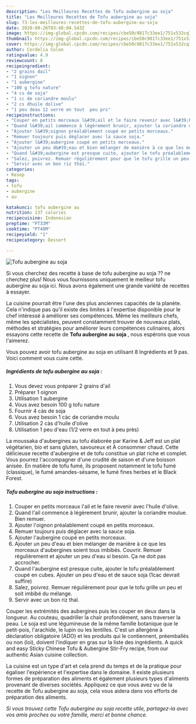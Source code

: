 ```yaml
---
description: "Les Meilleures Recettes de Tofu aubergine au soja"
title: "Les Meilleures Recettes de Tofu aubergine au soja"
slug: 73-les-meilleures-recettes-de-tofu-aubergine-au-soja
date: 2020-09-26T03:48:04.543Z
image: https://img-global.cpcdn.com/recipes/cbe50c9817c33ee1/751x532cq70/tofu-aubergine-au-soja-photo-principale-de-la-recette.jpg
thumbnail: https://img-global.cpcdn.com/recipes/cbe50c9817c33ee1/751x532cq70/tofu-aubergine-au-soja-photo-principale-de-la-recette.jpg
cover: https://img-global.cpcdn.com/recipes/cbe50c9817c33ee1/751x532cq70/tofu-aubergine-au-soja-photo-principale-de-la-recette.jpg
author: Cordelia Colon
ratingvalue: 4.9
reviewcount: 8
recipeingredient:
- "2 grains dail"
- "1 oignon"
- "1 aubergine"
- "100 g tofu nature"
- "4 cs de soja"
- "1 cc de coriandre moulu"
- "2 cs dhuile dolive"
- "1 peu deau 12 verre en tout  peu prs"
recipeinstructions:
- "Couper en petits morceaux l&#39;ail et le faire revenir avec l&#39;huile d&#39;olive."
- "Quand l&#39;ail commence à légèrement brunir, ajouter la coriandre moulue. Bien remuer."
- "Ajouter l&#39;oignon préalablement coupé en petits morceaux."
- "Remuer toujours puis déglacer avec la sauce soja."
- "Ajouter l&#39;aubergine coupé en petits morceaux."
- "Ajouter un peu d&#39;eau et bien mélanger de manière à ce que les morceaux d&#39;aubergines soient tous imbibés. Couvrir. Remuer régulièrement et ajouter un peu d&#39;eau si besoin. Ça ne doit pas accrocher."
- "Quand l&#39;aubergine est presque cuite, ajouter le tofu préalablement coupé en cubes. Ajouter un peu d&#39;eau et de sauce soja (1cac devrait suffire)"
- "Salez, poivrez. Remuer régulièrement pour que le tofu grille un peu et soit imbibé du mélange."
- "Servir avec un bon riz thaï."
categories:
- Resep
tags:
- tofu
- aubergine
- au

katakunci: tofu aubergine au 
nutrition: 137 calories
recipecuisine: Indonesian
preptime: "PT33M"
cooktime: "PT40M"
recipeyield: "1"
recipecategory: Dessert

---
```



![Tofu aubergine au soja](https://img-global.cpcdn.com/recipes/cbe50c9817c33ee1/751x532cq70/tofu-aubergine-au-soja-photo-principale-de-la-recette.jpg)

Si vous cherchez des recette à base de tofu aubergine au soja ?? ne cherchez plus! Nous vous fournissons uniquement le meilleur tofu aubergine au soja ici. Nous avons également une grande variété de recettes à essayer.

La cuisine pourrait être l'une des plus anciennes capacités de la planète. Cela n'indique pas qu'il existe des limites à l'expertise disponible pour le chef intéressé à améliorer ses compétences. Même les meilleurs chefs, même les spécialistes, peuvent constamment trouver de nouveaux plats, méthodes et stratégies pour améliorer leurs compétences culinaires, alors essayons cette recette de <strong> Tofu aubergine au soja </strong>, nous espérons que vous l'aimerez.

<!--inarticleads1-->

Vous pouvez avoir tofu aubergine au soja en utilisant 8 Ingrédients et 9 pas. Voici comment vous cuire cette.

##### Ingrédients de tofu aubergine au soja :

1. Vous devez vous préparer 2 grains d&#39;ail
1. Préparer 1 oignon
1. Utilisation 1 aubergine
1. Vous avez besoin 100 g tofu nature
1. Fournir 4 càs de soja
1. Vous avez besoin 1 càc de coriandre moulu
1. Utilisation 2 càs d&#39;huile d&#39;olive
1. Utilisation 1 peu d&#39;eau (1/2 verre en tout à peu près)


La moussaka d&#39;aubergines au tofu élaborée par Karine &amp; Jeff est un plat végétarien, bio et sans gluten, savoureux et À consommer chaud. Cette délicieuse recette d&#39;aubergine et de tofu constitue un plat riche et complet. Vous pourrez l&#39;accompagner d&#39;une crudité de saison et d&#39;une boisson anisée. En matière de tofu fumé, ils proposent notamment le tofu fumé (classique), le fumé amandes-sésame, le fumé fines herbes et le Black Forest. 

<!--inarticleads2-->

##### Tofu aubergine au soja instructions :

1. Couper en petits morceaux l&#39;ail et le faire revenir avec l&#39;huile d&#39;olive.
1. Quand l&#39;ail commence à légèrement brunir, ajouter la coriandre moulue. Bien remuer.
1. Ajouter l&#39;oignon préalablement coupé en petits morceaux.
1. Remuer toujours puis déglacer avec la sauce soja.
1. Ajouter l&#39;aubergine coupé en petits morceaux.
1. Ajouter un peu d&#39;eau et bien mélanger de manière à ce que les morceaux d&#39;aubergines soient tous imbibés. Couvrir. Remuer régulièrement et ajouter un peu d&#39;eau si besoin. Ça ne doit pas accrocher.
1. Quand l&#39;aubergine est presque cuite, ajouter le tofu préalablement coupé en cubes. Ajouter un peu d&#39;eau et de sauce soja (1cac devrait suffire)
1. Salez, poivrez. Remuer régulièrement pour que le tofu grille un peu et soit imbibé du mélange.
1. Servir avec un bon riz thaï.


Couper les extrémités des aubergines puis les couper en deux dans la longueur. Au couteau, quadriller la chair profondément, sans traverser la peau. Le soja est une légumineuse de la même famille botanique que le petit-pois, l&#39;arachide, le lupin ou les lentilles. C&#39;est un allergène à déclaration obligatoire (ADO) et les produits qui le contiennent, préemballés ou non (loi), doivent l&#39;indiquer en gras sur la liste des ingrédients. A quick and easy Sticky Chinese Tofu &amp; Aubergine Stir-Fry recipe, from our authentic Asian cuisine collection. 

<!--inarticleads1-->

<p>
La cuisine est un type d'art et cela prend du temps et de la pratique pour égaliser l'expérience et l'expertise dans le domaine. Il existe plusieurs formes de préparation des aliments et également plusieurs types d'aliments provenant de diverses sociétés. Appliquez ce que vous avez vu de la recette de Tofu aubergine au soja, cela vous aidera dans vos efforts de préparation des aliments.
</p>

<p>
<i>Si vous trouvez cette Tofu aubergine au soja recette utile, partagez-la avec vos amis proches ou votre famille, merci et bonne chance.</i>
</p>

